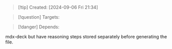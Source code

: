
>[!tip] Created: [2024-09-06 Fri 21:34]

>[!question] Targets: 

>[!danger] Depends: 

mdx-deck but have reasoning steps stored separately before generating the file.